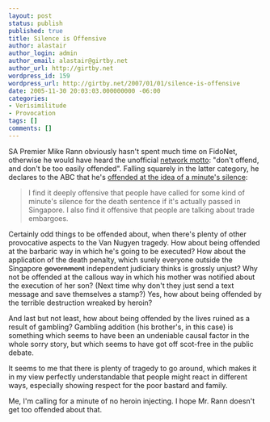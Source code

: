 ```yaml
---
layout: post
status: publish
published: true
title: Silence is Offensive
author: alastair
author_login: admin
author_email: alastair@girtby.net
author_url: http://girtby.net
wordpress_id: 159
wordpress_url: http://girtby.net/2007/01/01/silence-is-offensive
date: 2005-11-30 20:03:03.000000000 -06:00
categories:
- Verisimilitude
- Provocation
tags: []
comments: []
---
```

SA Premier Mike Rann obviously hasn't spent much time on FidoNet, otherwise he would have heard the unofficial [network motto](http://www.owlfish.com/fidonet/glossary.html): "don't offend, and don't be too easily offended". Falling squarely in the latter category, he declares to the ABC that he's [offended at the idea of a minute's silence](http://www.abc.net.au/worldtoday/content/2005/s1520050.htm):

> I find it deeply offensive that people have called for some kind of minute's silence for the death sentence if it's actually passed in Singapore. I also find it offensive that people are talking about trade embargoes.

Certainly odd things to be offended about, when there's plenty of other provocative aspects to the Van Nugyen tragedy. How about being offended at the barbaric way in which he's going to be executed? How about the application of the death penalty, which surely everyone outside the Singapore <del>government</del> independent judiciary thinks is grossly unjust? Why not be offended at the callous way in which his mother was notified about the execution of her son? (Next time why don't they just send a text message and save themselves a stamp?) Yes, how about being offended by the terrible destruction wreaked by heroin?

And last but not least, how about being offended by the lives ruined as a result of gambling? Gambling addition (his brother's, in this case) is something which seems to have been an undeniable causal factor in the whole sorry story, but which seems to have got off scot-free in the public debate.

It seems to me that there is plenty of tragedy to go around, which makes it in my view perfectly understandable that people might react in different ways, especially showing respect for the poor bastard and family.

Me, I'm calling for a minute of no heroin injecting. I hope Mr. Rann doesn't get too offended about that.
